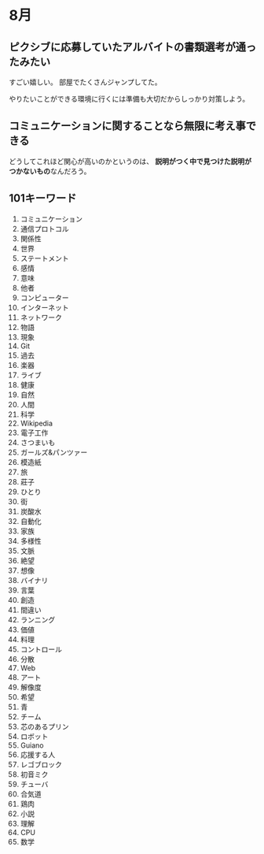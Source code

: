 # 8月

## ピクシブに応募していたアルバイトの書類選考が通ったみたい

すごい嬉しい。
部屋でたくさんジャンプしてた。

やりたいことができる環境に行くには準備も大切だからしっかり対策しよう。

## コミュニケーションに関することなら無限に考え事できる

どうしてこれほど関心が高いのかというのは、
**説明がつく中で見つけた説明がつかないもの**なんだろう。

## 101キーワード

1. コミュニケーション
2. 通信プロトコル
3. 関係性
4. 世界
5. ステートメント
6. 感情
7. 意味
8. 他者
9. コンピューター
10. インターネット
11. ネットワーク
12. 物語
13. 現象
14. Git
15. 過去
16. 楽器
17. ライブ
18. 健康
19. 自然
20. 人間
21. 科学
22. Wikipedia
23. 電子工作
24. さつまいも
25. ガールズ&パンツァー
26. 模造紙
27. 旅
28. 莊子
29. ひとり
30. 街
31. 炭酸水
32. 自動化
33. 家族
34. 多様性
35. 文脈
36. 絶望
37. 想像
38. バイナリ
39. 言葉
40. 創造
41. 間違い
42. ランニング
43. 価値
44. 料理
45. コントロール
46. 分散
47. Web
48. アート
49. 解像度
50. 希望
51. 青
52. チーム
53. 芯のあるプリン
54. ロボット
55. Guiano
56. 応援する人
57. レゴブロック
58. 初音ミク
59. チューバ
60. 合気道
61. 鶏肉
62. 小説
63. 理解
64. CPU
65. 数学
